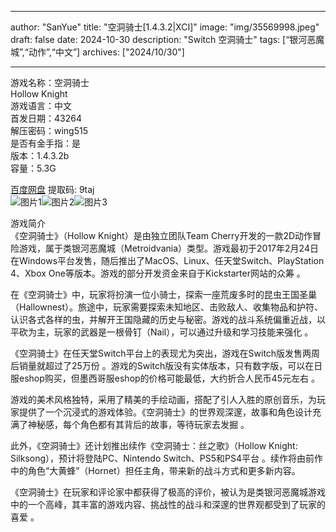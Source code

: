 
---
author: "SanYue"
title: "空洞骑士[1.4.3.2|XCI]"
image: "img/35569998.jpeg"
draft: false
date: 2024-10-30
description: "Switch 空洞骑士"
tags: [“银河恶魔城”,“动作”,“中文”]
archives: ["2024/10/30"]

---

游戏名称：空洞骑士   
Hollow Knight    
游戏语言：中文  
首发日期：43264  
解压密码：wing515  
是否有金手指：是  
版本：1.4.3.2b   
容量：5.3G

[百度网盘](https://pan.baidu.com/s/13Pd2G6HnidIoK3GYTZvTIg) 提取码: 9taj  
![图片1](img/0CA2E2B1D0.jpeg)![图片2](img/202410192320.jpg)![图片3](img/C1D9D6A9DAD4F6C9.jpeg)  

游戏简介  
《空洞骑士》（Hollow Knight）是由独立团队Team Cherry开发的一款2D动作冒险游戏，属于类银河恶魔城（Metroidvania）类型。游戏最初于2017年2月24日在Windows平台发售，随后推出了MacOS、Linux、任天堂Switch、PlayStation 4、Xbox One等版本。游戏的部分开发资金来自于Kickstarter网站的众筹
。

在《空洞骑士》中，玩家将扮演一位小骑士，探索一座荒废多时的昆虫王国圣巢（Hallownest）。旅途中，玩家需要探索未知地区、击败敌人、收集物品和护符、认识各式各样的虫，并解开王国隐藏的历史与秘密。游戏的战斗系统偏重近战，以平砍为主，玩家的武器是一根骨钉（Nail），可以通过升级和学习技能来强化
。

《空洞骑士》在任天堂Switch平台上的表现尤为突出，游戏在Switch版发售两周后销量就超过了25万份
。游戏的Switch版没有实体版本，只有数字版，可以在日服eshop购买，但墨西哥服eshop的价格可能最低，大约折合人民币45元左右
。

游戏的美术风格独特，采用了精美的手绘动画，搭配了引人入胜的原创音乐，为玩家提供了一个沉浸式的游戏体验。《空洞骑士》的世界观深邃，故事和角色设计充满了神秘感，每个角色都有其背后的故事，等待玩家去发掘
。

此外，《空洞骑士》还计划推出续作《空洞骑士：丝之歌》（Hollow Knight: Silksong），预计将登陆PC、Nintendo Switch、PS5和PS4平台
。续作将由前作中的角色“大黄蜂”（Hornet）担任主角，带来新的战斗方式和更多新内容。

《空洞骑士》在玩家和评论家中都获得了极高的评价，被认为是类银河恶魔城游戏中的一个高峰，其丰富的游戏内容、挑战性的战斗和深邃的世界观都受到了玩家的喜爱
。

